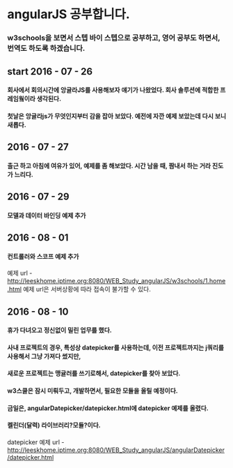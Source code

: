 # angularJS 공부합니다.

### w3schools을 보면서 스텝 바이 스텝으로 공부하고, 영어 공부도 하면서, 번역도 하도록 하겠습니다.

## start 2016 - 07 - 26
#### 회사에서 회의시간에 앙귤라JS를 사용해보자 얘기가 나왔었다. 회사 솔루션에 적합한 프레임웤이라 생각된다.
#### 첫날은 앙귤라js가 무엇인지부터 감을 잡아 보았다. 예전에 자깐 예제 보았는데 다시 보니 새롭다.

## 2016 - 07 - 27
#### 출근 하고 아침에 여유가 있어, 예제를 좀 해보았다. 시간 남을 때, 짬내서 하는 거라 진도가 느리다.

## 2016 - 07 - 29
#### 모델과 데이터 바인딩 예제 추가

## 2016 - 08 - 01
#### 컨트롤러와 스코프 예제 추가

예제 url - http://leeskhome.iptime.org:8080/WEB_Study_angularJS/w3schools/1.home.html
예제 url은 서버상황에 따라 접속이 불가할 수 있다.
## 2016 - 08 - 10
#### 휴가 다녀오고 정신없이 밀린 업무를 했다.
#### 사내 프로젝트의 경우, 특성상 datepicker를 사용하는데, 이전 프로젝트까지는 j쿼리를 사용해서 그냥 가져다 썼지만,
#### 새로운 프로젝트는 맹귤러를 쓰기로해서, datepicker를 찾아 보았다.
#### w3스쿨은 잠시 미뤄두고, 개발하면서, 필요한 모듈을 올릴 예정이다.
#### 금일은, angularDatepicker/datepicker.html에 datepicker 예제를 올렸다.
#### 켈린더(달력) 라이브러리?모듈?이다.

datepicker 예제 url - http://leeskhome.iptime.org:8080/WEB_Study_angularJS/angularDatepicker/datepicker.html
